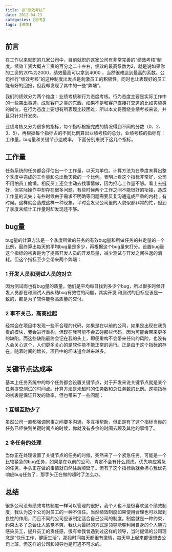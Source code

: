 ```yaml
---
title: 谈“绩效考核”
date: 2012-04-23
categories: [思考]
tags: [绩效]
---
```


## 前言

在工作以来就职的几家公司中，目前就职的这家公司有非常完善的“绩效考核”制度。绩效工资大概占工资的百分之二十左右，绩效的最高系数为2，就是说如果你的工资的20%为2000，绩效最高可以拿到4000 ，当然很难达到最高的系数。公司推行“绩效考核”的这种制度出发点是刺激员工的积极性，同时也让表现好的员工能有好的回报，但我却发现了其中的一些“弊端”。

我们的绩效分为两个维度：业绩考核和行为态度考核。行为态度主要是实际工作中的一些突出事迹，成就客户之类的东西，如果不是和客户直接打交道的比如实施类的岗位，在行为态度上要想有所表现比较困难，所以本文将围绕业绩考核来谈，并且只针对开发岗。

业绩考核又分为很多的指标，每个指标根据完成的情况得到不同的分数（0、2、3、5），再根据每个指标占的不同比例算出业绩考核的总分，业绩考核的指标有：工作量，bug量和关键节点达成率。 下面分别来说下这几个指标。

## 工作量

任务系统的任务都会评估出一个工作量，以天为单位。计算方法为在季度末算出整个季度中完成的工作量和总出勤天数的一个比例。表明上看这个指标非常好，公司不用怕员工偷懒，相反员工还会主动去找事情做，因为担心工作量不够。看上去挺好，但实际操作中却存在很多问题，有些时候两个工作之间不能很好的衔接，造成工作量的流失；有些时候由于需求不明确等问题需要反复沟通造成严重的内耗；有时候。这样就会造成这样一种现象，平时会发现公司里的人貌似都非常的忙，但到了季度末统计工作量时却发现还不够。

## bug量

bug量的计算方法是一个季度所做的任务的有效bug量和所做任务的共走量的一个比例，最终算出每天的平均bug量是多少，再根据这个bug量来打分。设置bug量这个指标的初衷是为了提高开发人员的开发质量，减少测试与开发之间往返的消耗。但这个指标至少会带来两个弊端：

### 1 开发人员和测试人员的对立

因为测试岗也有bug量的质量，他们是平均每日找到多少个bug，所以很多时候开发人员都在和测试人员纠结bug有效性的问题，其实开发 和测试的目标应该是一致的，都是为了软件能够高质量的交付。

### 2 事不关己，高高挂起

经常会在项目中发现一些不合理的代码，如果是在以前的公司，如果是出现在我负责的模块，我会进行重构，但现在我可能不会去碰那些代码，因为可能会带来更多的缺陷，而这些缺陷最终会记在我的头上，即便重构不会带来任何的风险，也没有人会关心这个，人们更多关心的是软件能不能正常的运行。正是由于这个指标的存在，随着时间的增长，项目中的坏味道会越来越多。

## 关键节点达成率

基本上任务系统中的每个任务都会设置关键节点，对于开发来说关键节点就是某个任务提交测试的时间点。计算方法是未超时的任务数和总任务数的比例。这项指标的初衷是保证开发的效率，但也带来了一些问题：

### 1 互帮互助少了

虽然公司一直都强调同事之间要多沟通，多互相帮助，但正是有了这个指标当你的任务已经快到关键时间点的时候，你就没有多余的时间去顾及其他的事情了。

### 2 多任务的处理

当你正在处理设置了关键节点的任务的时候，突然来了一个紧急任务，可能是一个比较紧急的bug任务，如果是在以前的公司，肯定不会有什么顾虑，优先响应紧急的任务，手头正在做的事情就自然往后顺延了。但有了这个指标后就会担心我优先响应bug任务了，那手头正在做的超时了怎么办。

## 总结

很多公司没有绩效考核制度一样可以管理的很好，我个人也不是很喜欢这个绩效制度，我认为这个公司对员工的一种不信任。当然绩效制度如果使用合理也可以起到良性的作用，而且不同的公司应该制定适合自己公司的制度。制度就是一种约束，约束太多了总会让人感觉不爽，我认为最好的方式是领导能够利用自身的个人魅力感染员工，提升员工的责任感，很有幸我曾遇到过这样的领导，当时提倡的公司理念是“快乐工作，健康生活”，那段时间每天都很有激情，每天早上起来都很想去公司上班，但这样的公司和领导也是可遇不可求的。

